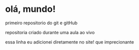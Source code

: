 # olá, mundo!
 primeiro repositorio do git e gitHub

repositoria criado durante uma aula ao vivo

essa linha eu adicionei diretamente no site! que imprecionante
